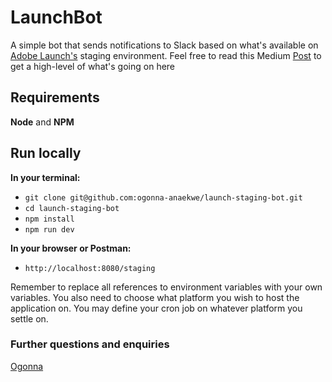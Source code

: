 # LaunchBot

A simple bot that sends notifications to Slack based on what's available on [Adobe Launch's](http://launch.adobe.com/) staging environment. Feel free to read this Medium [Post](https://medium.com/@ogonnaa/slack-notifications-from-adobe-launch-through-launchbot-36ea3afc4ad) to get a high-level of what's going on here

## Requirements
**Node** and **NPM**

## Run locally
**In your terminal:**
 - `git clone git@github.com:ogonna-anaekwe/launch-staging-bot.git`
 - `cd launch-staging-bot`
 - `npm install`
 - `npm run dev`

**In your browser or Postman:**
 - `http://localhost:8080/staging`

Remember to replace all references to environment variables with your own variables. You also need to choose what platform you wish to host the application on. You may define your cron job on whatever platform you settle on.

### Further questions and enquiries
[Ogonna](https://www.linkedin.com/in/ogonnaanaekwe/)


